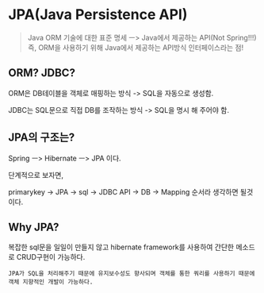 # JPA(Java Persistence API)

> Java ORM 기술에 대한 표준 명세 ㅡ> Java에서 제공하는 API(Not Spring!!!)
> 즉, ORM을 사용하기 위해 Java에서 제공하는 API방식 인터페이스라는 점!

## ORM? JDBC?

ORM은 DB테이블을 객체로 매핑하는 방식 -> SQL을 자동으로 생성함.

JDBC는 SQL문으로 직접 DB를 조작하는 방식 -> SQL을 명시 해 주어야 함.

## JPA의 구조는?

Spring ㅡ> Hibernate ㅡ> JPA 이다.

단계적으로 보자면,

primarykey -> JPA -> sql -> JDBC API -> DB -> Mapping 순서라 생각하면 될것이다.

## Why JPA?

복잡한 sql문을 일일이 만들지 않고 hibernate framework를 사용하여 간단한 메소드로 CRUD구현이 가능하다.

`JPA가 SQL을 처리해주기 때문에 유지보수성도 향사되며 객체를 통한 쿼리를 사용하기 때문에 객체 지향적인 개발이 가능하다.`




